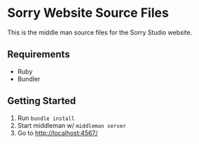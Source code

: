 # Sorry Website Source Files
This is the middle man source files for the Sorry Studio website.

## Requirements

- Ruby
- Bundler

## Getting Started

1. Run `bundle install`
1. Start middleman w/ `middleman server`
1. Go to [http://localhost:4567/](http://localhost:4567/)


